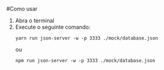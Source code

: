 #Como usar

1. Abra o terminal
2. Execute o seguinte comando:
   ```
   yarn run json-server -w -p 3333 ./mock/database.json
   ```
   ou
   ```
   npm run json-server -w -p 3333 ./mock/database.json
   ```
